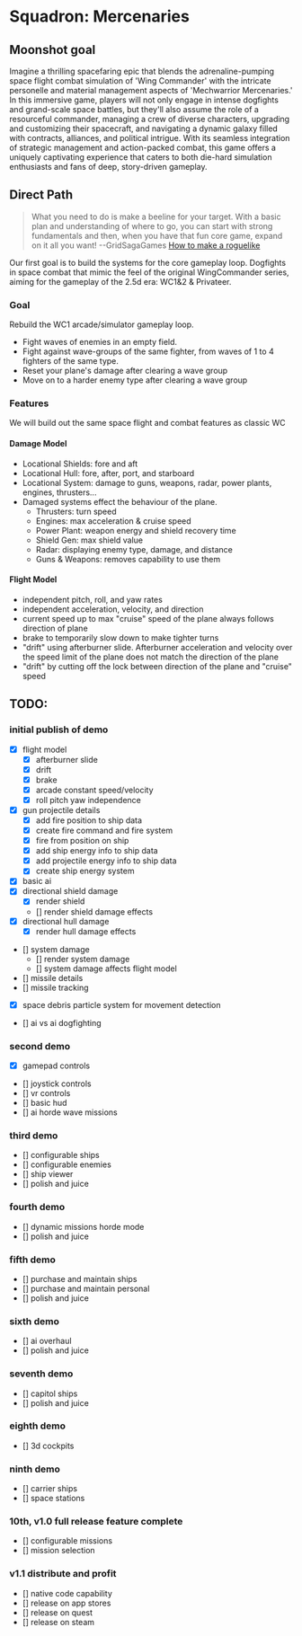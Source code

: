 # Squadron: Mercenaries

## Moonshot goal
Imagine a thrilling spacefaring epic that blends the adrenaline-pumping space flight combat simulation of 'Wing Commander' with the intricate personelle and material management aspects of 'Mechwarrior Mercenaries.' In this immersive game, players will not only engage in intense dogfights and grand-scale space battles, but they'll also assume the role of a resourceful commander, managing a crew of diverse characters, upgrading and customizing their spacecraft, and navigating a dynamic galaxy filled with contracts, alliances, and political intrigue. With its seamless integration of strategic management and action-packed combat, this game offers a uniquely captivating experience that caters to both die-hard simulation enthusiasts and fans of deep, story-driven gameplay.

## Direct Path 
> What you need to do is make a beeline for your target. With a basic plan and understanding of where to go, you can start with strong fundamentals and then, when you have that fun core game, expand on it all you want! --GridSagaGames
[How to make a roguelike](https://www.gridsagegames.com/blog/2018/10/how-to-make-a-roguelike/)

Our first goal is to build the systems for the core gameplay loop.  Dogfights in space combat that mimic the feel of the original WingCommander series, aiming for the gameplay of the 2.5d era: WC1&2 & Privateer.

### Goal
Rebuild the WC1 arcade/simulator gameplay loop.  
- Fight waves of enemies in an empty field.
- Fight against wave-groups of the same fighter, from waves of 1 to 4 fighters of the same type.
- Reset your plane's damage after clearing a wave group
- Move on to a harder enemy type after clearing a wave group

### Features
We will build out the same space flight and combat features as classic WC

#### Damage Model
- Locational Shields: fore and aft
- Locational Hull: fore, after, port, and starboard
- Locational System: damage to guns, weapons, radar, power plants, engines, thrusters...
- Damaged systems effect the behaviour of the plane.
  - Thrusters: turn speed
  - Engines: max acceleration & cruise speed
  - Power Plant: weapon energy and shield recovery time
  - Shield Gen: max shield value
  - Radar: displaying enemy type, damage, and distance
  - Guns & Weapons: removes capability to use them
#### Flight Model
- independent pitch, roll, and yaw rates
- independent acceleration, velocity, and direction
- current speed up to max "cruise" speed of the plane always follows direction of plane
- brake to temporarily slow down to make tighter turns
- "drift" using afterburner slide. Afterburner acceleration and velocity over the speed limit of the plane does not match the direction of the plane
- "drift" by cutting off the lock between direction of the plane and "cruise" speed

## TODO:
### initial publish of demo
- [x] flight model
  - [x] afterburner slide
  - [x] drift
  - [x] brake
  - [x] arcade constant speed/velocity
  - [x] roll pitch yaw independence
- [x] gun projectile details
  - [x] add fire position to ship data
  - [x] create fire command and fire system
  - [x] fire from position on ship
  - [x] add ship energy info to ship data
  - [x] add projectile energy info to ship data
  - [x] create ship energy system
- [x] basic ai
- [x] directional shield damage
  - [x] render shield
  - [] render shield damage effects
- [x] directional hull damage
  - [x] render hull damage effects
- [] system damage
  - [] render system damage
  - [] system damage affects flight model
- [] missile details
- [] missile tracking
- [x] space debris particle system for movement detection
- [] ai vs ai dogfighting
### second demo
- [x] gamepad controls
- [] joystick controls
- [] vr controls
- [] basic hud
- [] ai horde wave missions
### third demo
- [] configurable ships
- [] configurable enemies
- [] ship viewer
- [] polish and juice
### fourth demo
- [] dynamic missions horde mode
- [] polish and juice
### fifth demo
- [] purchase and maintain ships
- [] purchase and maintain personal
- [] polish and juice
### sixth demo
- [] ai overhaul
- [] polish and juice
### seventh demo
- [] capitol ships
- [] polish and juice
### eighth demo
- [] 3d cockpits
### ninth demo
- [] carrier ships
- [] space stations
### 10th, v1.0 full release feature complete
- [] configurable missions
- [] mission selection
### v1.1 distribute and profit
- [] native code capability
- [] release on app stores
- [] release on quest
- [] release on steam